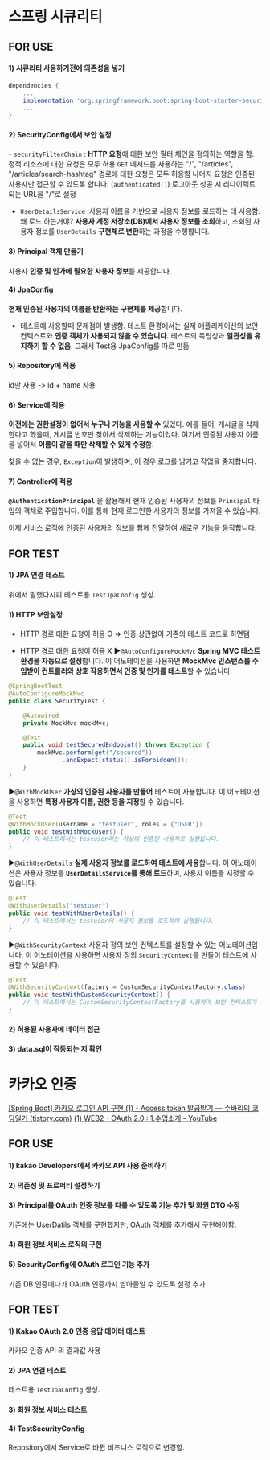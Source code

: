 # 스프링 시큐리티
## FOR USE
#### 1) 시큐리티 사용하기전에 의존성을 넣기
```gradle
dependencies {  
	...
    implementation 'org.springframework.boot:spring-boot-starter-security'  
	...
}
```

#### 2) SecurityConfig에서 보안 설정
- `securityFilterChain` : **HTTP 요청**에 대한 보안 필터 체인을 정의하는 역할을 함.
정적 리소스에 대한 요청은 모두 허용
`GET` 메서드를 사용하는 "/", "/articles", "/articles/search-hashtag" 경로에 대한 요청은 모두 허용함
나머지 요청은 인증된 사용자만 접근할 수 있도록 합니다. (`authenticated()`)
로그아웃 성공 시 리다이렉트되는 URL을 "/"로 설정

- `UserDetailsService` :사용자 이름을 기반으로 사용자 정보를 로드하는 데 사용함.
왜 로드 하는거야?  **사용자 계정 저장소(DB)에서 사용자 정보를 조회**하고, 조회된 사용자 정보를 `UserDetails` **구현체로 변환**하는 과정을 수행합니다.


#### 3) Principal 객체 만들기
사용자 **인증 및 인가에 필요한 사용자 정보**를 제공합니다.


#### 4) JpaConfig
**현재 인증된 사용자의 이름을 반환하는 구현체를 제공**합니다.

- 테스트에 사용할때 문제점이 발생함.
테스트 환경에서는 실제 애플리케이션의 보안 컨텍스트와 **인증 객체가 사용되지 않을 수 있습니다.**
테스트의 독립성과 **일관성을 유지하기 할 수 없음**. 그래서 Test용 JpaConfig를 따로 만듦


#### 5) Repository에 적용
id만 사용 -> id  + name 사용


#### 6) Service에 적용
**이전에는 권한설정이 없어서 누구나 기능을 사용할 수** 있었다. 예를 들어, 게시글을 삭제한다고 했을때, 게시글 번호만 찾아서 삭제하는 기능이었다. 여기서 인증된 사용자 이름을 넣어서 **이름이 같을 때만 삭제할 수 있게 수정**함.

찾을 수 없는 경우, `Exception`이 발생하며, 이 경우 로그를 남기고 작업을 중지합니다.


#### 7) Controller에 적용
**`@AuthenticationPrincipal`** 을 활용해서 현재 인증된 사용자의 정보를 `Principal` 타입의 객체로 주입합니다. 이를 통해 현재 로그인한 사용자의 정보를 가져올 수 있습니다.

이제 서비스 로직에 인증된 사용자의 정보를 함께 전달하여 새로운 기능을 동작합니다.


## FOR TEST
#### 1) JPA 연결 테스트
위에서 말했다시피 테스트용 `TestJpaConfig` 생성.

#### 1) HTTP 보안설정
- HTTP 경로 대한 요청이 허용 O 
=> 인증 상관없이 기존의 테스트 코드로 하면됌

- HTTP 경로 대한 요청이 허용 X
▶`@AutoConfigureMockMvc`
**Spring MVC 테스트 환경을 자동으로 설정**합니다. 이 어노테이션을 사용하면 **MockMvc 인스턴스를 주입받아 컨트롤러와 상호 작용하면서 인증 및 인가를 테스트**할 수 있습니다.
```java
@SpringBootTest
@AutoConfigureMockMvc
public class SecurityTest {

    @Autowired
    private MockMvc mockMvc;

    @Test
    public void testSecuredEndpoint() throws Exception {
        mockMvc.perform(get("/secured"))
               .andExpect(status().isForbidden());
    }
}
```

▶`@WithMockUser`
**가상의 인증된 사용자를 만들어** 테스트에 사용합니다. 이 어노테이션을 사용하면 **특정 사용자 이름, 권한 등을 지정**할 수 있습니다.
```java
@Test
@WithMockUser(username = "testuser", roles = {"USER"})
public void testWithMockUser() {
    // 이 테스트에서는 testuser라는 가상의 인증된 사용자로 실행됩니다.
}
```


▶`@WithUserDetails`
**실제 사용자 정보를 로드하여 테스트에 사용**합니다. 이 어노테이션은 사용자 정보를 **`UserDetailsService`를 통해 로드**하며, 사용자 이름을 지정할 수 있습니다.
```java
@Test
@WithUserDetails("testuser")
public void testWithUserDetails() {
    // 이 테스트에서는 testuser의 사용자 정보를 로드하여 실행됩니다.
}
```


▶`@WithSecurityContext`
사용자 정의 보안 컨텍스트를 설정할 수 있는 어노테이션입니다. 이 어노테이션을 사용하면 사용자 정의 `SecurityContext`를 만들어 테스트에 사용할 수 있습니다.
```java
@Test
@WithSecurityContext(factory = CustomSecurityContextFactory.class)
public void testWithCustomSecurityContext() {
    // 이 테스트에서는 CustomSecurityContextFactory를 사용하여 보안 컨텍스트가 설정됩니다.
}
```


#### 2) 허용된 사용자에 데이터 접근


#### 3) data.sql이 작동되는 지 확인


# 카카오 인증
[[Spring Boot] 카카오 로그인 API 구현 (1) - Access token 발급받기 — 수바리의 코딩일기 (tistory.com)](https://suyeoniii.tistory.com/79)
[(1) WEB2 - OAuth 2.0 : 1.수업소개 - YouTube](https://www.youtube.com/watch?v=hm2r6LtUbk8&list=PLXB5p_g4hZpMgHGZ4iMefHl_6D51sEhaT&index=1)
## FOR USE
#### 1) kakao Developers에서 카카오 API 사용 준비하기

#### 2) 의존성 및 프로퍼티 설정하기

#### 3) Principal를 OAuth 인증 정보를 다룰 수 있도록 기능 추가 및 회원 DTO 수정
기존에는 UserDatils 객체를 구현했지만, OAuth 객체를 추가해서 구현해야함. 

#### 4) 회원 정보 서비스 로직의 구현

#### 5) SecurityConfig에 OAuth 로그인 기능 추가
기존 DB 인증에다가 OAuth 인증까지 받아들일 수 있도록 설정 추가


## FOR TEST
#### 1) Kakao OAuth 2.0 인증 응답 데이터 테스트
카카오 인증 API 의 결과값 사용

#### 2) JPA 연결 테스트
테스트용 `TestJpaConfig` 생성.

#### 3) 회원 정보 서비스 테스트

#### 4) TestSecurityConfig
Repository에서 Service로 바뀐 비즈니스 로직으로 변경함.

